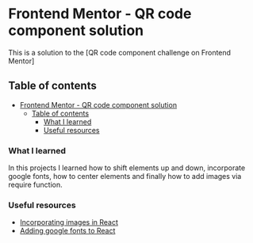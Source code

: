# Frontend Mentor - QR code component solution

This is a solution to the [QR code component challenge on Frontend Mentor]

## Table of contents

- [Frontend Mentor - QR code component solution](#frontend-mentor---qr-code-component-solution)
  - [Table of contents](#table-of-contents)
    - [What I learned](#what-i-learned)
    - [Useful resources](#useful-resources)

### What I learned

In this projects I learned how to shift elements up and down, incorporate google fonts, how to center elements and finally how to add images via require function.

### Useful resources

- [Incorporating images in React](https://stackoverflow.com/questions/34582405/react-wont-load-local-images)
- [Adding google fonts to React](https://dev.to/avneesh0612/how-to-use-google-fonts-in-tailwindcss-5050)
